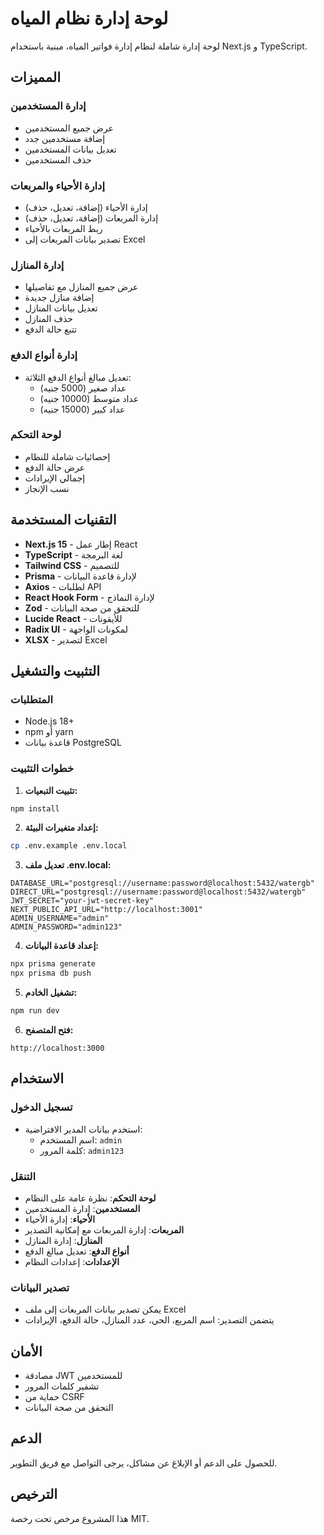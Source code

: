 # لوحة إدارة نظام المياه

لوحة إدارة شاملة لنظام إدارة فواتير المياه، مبنية باستخدام Next.js و TypeScript.

## المميزات

### إدارة المستخدمين
- عرض جميع المستخدمين
- إضافة مستخدمين جدد
- تعديل بيانات المستخدمين
- حذف المستخدمين

### إدارة الأحياء والمربعات
- إدارة الأحياء (إضافة، تعديل، حذف)
- إدارة المربعات (إضافة، تعديل، حذف)
- ربط المربعات بالأحياء
- تصدير بيانات المربعات إلى Excel

### إدارة المنازل
- عرض جميع المنازل مع تفاصيلها
- إضافة منازل جديدة
- تعديل بيانات المنازل
- حذف المنازل
- تتبع حالة الدفع

### إدارة أنواع الدفع
- تعديل مبالغ أنواع الدفع الثلاثة:
  - عداد صغير (5000 جنيه)
  - عداد متوسط (10000 جنيه)
  - عداد كبير (15000 جنيه)

### لوحة التحكم
- إحصائيات شاملة للنظام
- عرض حالة الدفع
- إجمالي الإيرادات
- نسب الإنجاز

## التقنيات المستخدمة

- **Next.js 15** - إطار عمل React
- **TypeScript** - لغة البرمجة
- **Tailwind CSS** - للتصميم
- **Prisma** - لإدارة قاعدة البيانات
- **Axios** - لطلبات API
- **React Hook Form** - لإدارة النماذج
- **Zod** - للتحقق من صحة البيانات
- **Lucide React** - للأيقونات
- **Radix UI** - لمكونات الواجهة
- **XLSX** - لتصدير Excel

## التثبيت والتشغيل

### المتطلبات
- Node.js 18+
- npm أو yarn
- قاعدة بيانات PostgreSQL

### خطوات التثبيت

1. **تثبيت التبعيات:**
```bash
npm install
```

2. **إعداد متغيرات البيئة:**
```bash
cp .env.example .env.local
```

3. **تعديل ملف .env.local:**
```env
DATABASE_URL="postgresql://username:password@localhost:5432/watergb"
DIRECT_URL="postgresql://username:password@localhost:5432/watergb"
JWT_SECRET="your-jwt-secret-key"
NEXT_PUBLIC_API_URL="http://localhost:3001"
ADMIN_USERNAME="admin"
ADMIN_PASSWORD="admin123"
```

4. **إعداد قاعدة البيانات:**
```bash
npx prisma generate
npx prisma db push
```

5. **تشغيل الخادم:**
```bash
npm run dev
```

6. **فتح المتصفح:**
```
http://localhost:3000
```

## الاستخدام

### تسجيل الدخول
- استخدم بيانات المدير الافتراضية:
  - اسم المستخدم: `admin`
  - كلمة المرور: `admin123`

### التنقل
- **لوحة التحكم**: نظرة عامة على النظام
- **المستخدمين**: إدارة المستخدمين
- **الأحياء**: إدارة الأحياء
- **المربعات**: إدارة المربعات مع إمكانية التصدير
- **المنازل**: إدارة المنازل
- **أنواع الدفع**: تعديل مبالغ الدفع
- **الإعدادات**: إعدادات النظام

### تصدير البيانات
- يمكن تصدير بيانات المربعات إلى ملف Excel
- يتضمن التصدير: اسم المربع، الحي، عدد المنازل، حالة الدفع، الإيرادات

## الأمان

- مصادقة JWT للمستخدمين
- تشفير كلمات المرور
- حماية من CSRF
- التحقق من صحة البيانات

## الدعم

للحصول على الدعم أو الإبلاغ عن مشاكل، يرجى التواصل مع فريق التطوير.

## الترخيص

هذا المشروع مرخص تحت رخصة MIT.